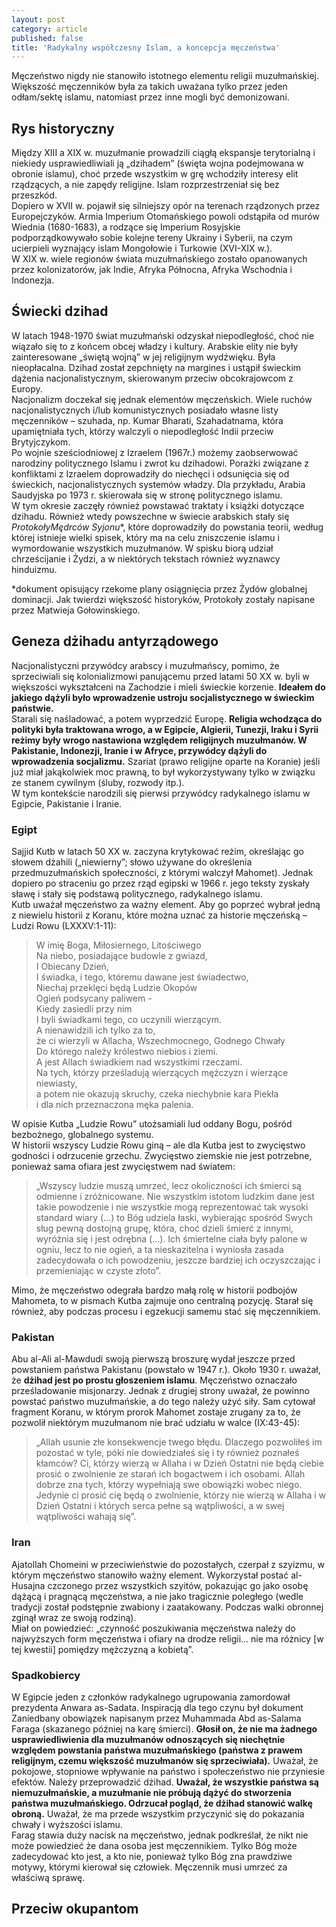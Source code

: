 ```yaml
---
layout: post
category: article
published: false
title: 'Radykalny współczesny Islam, a koncepcja męczeństwa'
---
```

Męczeństwo nigdy nie stanowiło istotnego elementu religii muzułmańskiej. Większość męczenników była za takich uważana tylko przez jeden odłam/sektę islamu, natomiast przez inne mogli być demonizowani.       
<!--more-->

## Rys historyczny  
Między XIII a XIX w. muzułmanie prowadzili ciągłą ekspansje terytorialną i niekiedy usprawiedliwiali ją „dzihadem” (święta wojna podejmowana w obronie islamu), choć przede wszystkim w grę wchodziły interesy elit rządzących, a nie zapędy religijne. Islam rozprzestrzeniał się bez przeszkód.      
Dopiero w XVII w. pojawił się silniejszy opór na terenach rządzonych przez Europejczyków. Armia Imperium Otomańskiego powoli odstąpiła od murów Wiednia (1680-1683), a rodzące się Imperium Rosyjskie podporządkowywało sobie kolejne tereny Ukrainy i Syberii, na czym ucierpieli wyznający islam Mongołowie i Turkowie (XVI-XIX w.).     
W XIX w. wiele regionów świata muzułmańskiego zostało opanowanych przez kolonizatorów, jak Indie, Afryka Północna, Afryka Wschodnia i Indonezja. 


## Świecki dzihad
W latach 1948-1970 świat muzułmański odzyskał niepodległość, choć nie wiązało się to z końcem obcej władzy i kultury. Arabskie elity nie były zainteresowane „świętą wojną” w jej religijnym wydźwięku. Była nieopłacalna. Dzihad został zepchnięty na margines i ustąpił świeckim dążenia nacjonalistycznym, skierowanym przeciw obcokrajowcom z Europy.      
Nacjonalizm doczekał się jednak elementów męczeńskich. Wiele ruchów nacjonalistycznych i/lub komunistycznych posiadało własne listy męczenników – szuhada, np. Kumar Bharati, Szahadatnama, która upamiętniała tych, którzy walczyli o niepodległość Indii przeciw Brytyjczykom.      
Po wojnie sześciodniowej z Izraelem (1967r.) możemy zaobserwować narodziny politycznego Islamu i zwrot ku dzihadowi. Porażki związane z konfliktami z Izraelem doprowadziły do niechęci i odsunięcia się od świeckich, nacjonalistycznych systemów władzy. Dla przykładu, Arabia Saudyjska po 1973 r. skierowała się w stronę politycznego islamu.       
W tym okresie zaczęły również powstawać traktaty i książki dotyczące dzihadu. Również wtedy powszechne w świecie arabskich stały się _ProtokołyMędrców Syjonu_*, które doprowadziły do powstania teorii, według której istnieje wielki spisek, który ma na celu zniszczenie islamu i wymordowanie wszystkich muzułmanów. W spisku biorą udział chrześcijanie i Żydzi, a w niektórych tekstach również wyznawcy hinduizmu.       

*dokument opisujący rzekome plany osiągnięcia przez Żydów globalnej dominacji. Jak twierdzi większość historyków, Protokoły zostały napisane przez Matwieja Gołowinskiego.      

## Geneza dżihadu antyrządowego
Nacjonalistyczni przywódcy arabscy i muzułmańscy, pomimo, że sprzeciwiali się kolonializmowi panującemu przed latami 50 XX w. byli w większości wykształceni na Zachodzie i mieli świeckie korzenie. **Ideałem do jakiego dążyli było wprowadzenie ustroju socjalistycznego w świeckim państwie.**       
Starali się naśladować, a potem wyprzedzić Europę. **Religia wchodząca do polityki była traktowana wrogo, a w Egipcie, Algierii, Tunezji, Iraku i Syrii reżimy były wrogo nastawiona względem religijnych muzułmanów. W Pakistanie, Indonezji, Iranie i w Afryce, przywódcy dążyli do wprowadzenia socjalizmu.** Szariat (prawo religijne oparte na Koranie) jeśli już miał jakąkolwiek moc prawną, to był wykorzystywany tylko w związku ze stanem cywilnym (śluby, rozwody itp.).      
W tym kontekście narodzili się pierwsi przywódcy radykalnego islamu w Egipcie, Pakistanie i Iranie.      

### Egipt
Sajjid Kutb w latach 50 XX w. zaczyna krytykować reżim, określając go słowem dżahili („niewierny”; słowo używane do określenia przedmuzułmańskich społeczności, z którymi walczył Mahomet). Jednak dopiero po straceniu go przez rząd egipski w 1966 r. jego teksty zyskały sławę i stały się podstawą politycznego, radykalnego islamu.    
Kutb uważał męczeństwo za ważny element. Aby go poprzeć wybrał jedną z niewielu historii z Koranu, które można uznać za historie męczeńską – Ludzi Rowu (LXXXV:1-11):     

> W imię Boga, Miłosiernego, Litościwego     
Na niebo, posiadające budowle z gwiazd,     
I Obiecany Dzień,     
I świadka, i tego, któremu dawane jest świadectwo,     
Niechaj przeklęci będą Ludzie Okopów     
Ogień podsycany paliwem -    
Kiedy zasiedli przy nim    
I byli świadkami tego, co uczynili wierzącym.     
A nienawidzili ich tylko za to,    
że ci wierzyli w Allacha, Wszechmocnego, Godnego Chwały    
Do którego należy królestwo niebios i ziemi.    
A jest Allach świadkiem nad wszystkimi rzeczami.     
Na tych, którzy prześladują wierzących mężczyzn i wierzące niewiasty,    
a potem nie okazują skruchy, czeka niechybnie kara Piekła    
i dla nich przeznaczona męka palenia.

W opisie Kutba „Ludzie Rowu” utożsamiali lud oddany Bogu, pośród bezbożnego, globalnego systemu.     
W historii wszyscy Ludzie Rowu giną – ale dla Kutba jest to zwycięstwo godności i odrzucenie grzechu. Zwycięstwo ziemskie nie jest potrzebne, ponieważ sama ofiara jest zwycięstwem nad światem:     
> „Wszyscy ludzie muszą umrzeć, lecz okoliczności ich śmierci są odmienne i zróżnicowane. Nie wszystkim istotom ludzkim dane jest takie powodzenie i nie wszystkie mogą reprezentować tak wysoki standard wiary (…) to Bóg udziela łaski, wybierając spośród Swych sług pewną dostojną grupę, która, choć dzieli śmierć z innymi, wyróżnia się i jest odrębna (…). Ich śmiertelne ciała były palone w ogniu, lecz to nie ogień, a ta nieskazitelna i wyniosła zasada zadecydowała o ich powodzeniu, jeszcze bardziej ich oczyszczając i przemieniając w czyste złoto”.      

Mimo, że męczeństwo odegrała bardzo małą rolę w historii podbojów Mahometa, to w pismach Kutba zajmuje ono centralną pozycję. Starał się również, aby podczas procesu i egzekucji samemu stać się męczennikiem.     

### Pakistan
Abu al-Ali al-Mawdudi swoją pierwszą broszurę wydał jeszcze przed powstaniem państwa Pakistanu (powstało w 1947 r.). Około 1930 r. uważał, że **dżihad jest po prostu głoszeniem islamu**. Męczeństwo oznaczało prześladowanie misjonarzy. Jednak z drugiej strony uważał, że powinno powstać państwo muzułmańskie, a do tego należy użyć siły. Sam cytował fragment Koranu, w którym prorok Mahomet zostaje zrugany za to, że pozwolił niektórym muzułmanom nie brać udziału w walce (IX:43-45):    
> „Allah usunie złe konsekwencje twego błędu. Dlaczego pozwoliłeś im pozostać w tyle, póki nie dowiedziałeś się i ty również poznałeś kłamców?
Ci, którzy wierzą w Allaha i w Dzień Ostatni nie będą ciebie prosić o zwolnienie ze starań ich bogactwem i ich osobami. Allah dobrze zna tych, którzy wypełniają swe obowiązki wobec niego.
Jedynie ci prosić cię będą o zwolnienie, którzy nie wierzą w Allaha i w Dzień Ostatni i których serca pełne są wątpliwości, a w swej wątpliwości wahają się”.      

### Iran    
Ajatollah Chomeini w przeciwieństwie do pozostałych, czerpał z szyizmu, w którym męczeństwo stanowiło ważny element. Wykorzystał postać al-Husajna czczonego przez wszystkich szyitów, pokazując go jako osobę dążącą i pragnącą męczeństwa, a nie jako tragicznie poległego (wedle tradycji został podstępnie zwabiony i zaatakowany. Podczas walki obronnej zginął wraz ze swoją rodziną).      
Miał on powiedzieć: „czynność poszukiwania męczeństwa należy do najwyższych form męczeństwa i ofiary na drodze religii... nie ma różnicy [w tej kwestii] pomiędzy mężczyzną a kobietą”.     

### Spadkobiercy     
W Egipcie jeden z członków radykalnego ugrupowania zamordował prezydenta Anwara as-Sadata.  Inspiracją dla tego czynu był dokument Zaniedbany obowiązek napisanym przez Muhammada Abd as-Salama Faraga (skazanego później na karę śmierci). **Głosił on, że nie ma żadnego usprawiedliwienia dla muzułmanów odnoszących się niechętnie względem powstania państwa muzułmańskiego (państwa z prawem religijnym, czemu większość muzułmanów się sprzeciwiała).** Uważał, że pokojowe, stopniowe wpływanie na państwo i społeczeństwo nie przyniesie efektów. Należy przeprowadzić dżihad. **Uważał, że wszystkie państwa są niemuzułmańskie, a muzułmanie nie próbują dążyć do stworzenia państwa muzułmańskiego. Odrzucał pogląd, że dżihad stanowić walkę obroną.** Uważał, że ma przede wszystkim przyczynić się do pokazania chwały i wyższości islamu.      
Farag stawia duży nacisk na męczeństwo, jednak podkreślał, że nikt nie może powiedzieć że dana osoba jest męczennikiem. Tylko Bóg może zadecydować kto jest, a kto nie, ponieważ tylko Bóg zna prawdziwe motywy, którymi kierował się człowiek. Męczennik musi umrzeć za właściwą sprawę.     

## Przeciw okupantom





